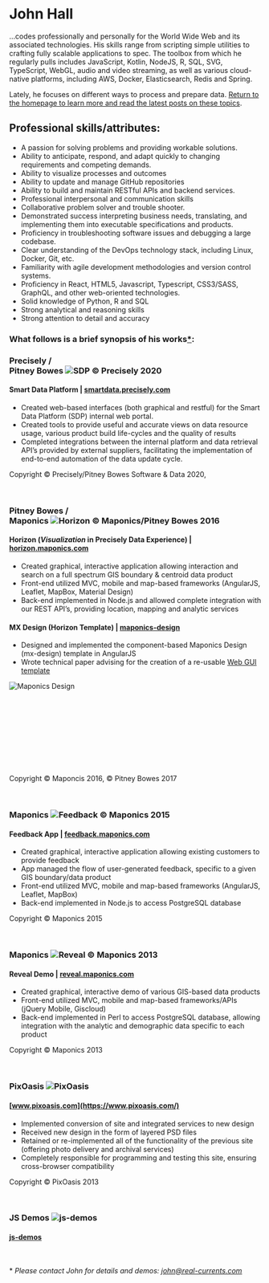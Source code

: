 # John Hall

…codes professionally and personally for the World Wide Web and its
associated technologies. His skills range from scripting simple
utilities to crafting fully scalable applications to spec. The toolbox
from which he regularly pulls includes JavaScript, Kotlin, NodeJS, R,
SQL, SVG, TypeScript, WebGL, audio and video streaming, as well as
various cloud-native platforms, including AWS, Docker, Elasticsearch,
Redis and Spring.

Lately, he focuses on different ways to process and prepare data.
[Return to the homepage to learn more and read the latest posts on these
topics](/).

## Professional skills/attributes:

- A passion for solving problems and providing workable solutions.
- Ability to anticipate, respond, and adapt quickly to changing
  requirements and competing demands.
- Ability to visualize processes and outcomes
- Ability to update and manage GitHub repositories
- Ability to build and maintain RESTful APIs and backend services.
- Professional interpersonal and communication skills
- Collaborative problem solver and trouble shooter.
- Demonstrated success interpreting business needs, translating, and
  implementing them into executable specifications and products.
- Proficiency in troubleshooting software issues and debugging a large
  codebase.
- Clear understanding of the DevOps technology stack, including Linux,
  Docker, Git, etc.
- Familiarity with agile development methodologies and version control
  systems.
- Proficiency in React, HTML5, Javascript, Typescript, CSS3/SASS,
  GraphQL, and other web-oriented technologies.
- Solid knowledge of Python, R and SQL
- Strong analytical and reasoning skills
- Strong attention to detail and accuracy

### What follows is a brief synopsis of his works[\*](#details):

### Precisely /<br /> Pitney Bowes ![SDP © Precisely 2020](images/sdp-downloads.png)

#### Smart Data Platform \| [smartdata.precisely.com](https://smartdata.precisely.com)

- Created web-based interfaces (both graphical and restful) for the
  Smart Data Platform (SDP) internal web portal.
- Created tools to provide useful and accurate views on data resource
  usage, various product build life-cycles and the quality of results
- Completed integrations between the internal platform and data
  retrieval API’s provided by external suppliers, facilitating the
  implementation of end-to-end automation of the data update cycle.

Copyright © Precisely/Pitney Bowes Software & Data 2020,

<br />

### Pitney Bowes /<br /> Maponics ![Horizon © Maponics/Pitney Bowes 2016](images/horizon.png)

#### Horizon (*Visualization* in Precisely Data Experience) \| [horizon.maponics.com](https://data.precisely.com/visualization/map-explorer/data?zoom=10&latitude=42.37985076434416&longitude=-71.24771118164064&baseMap=Light&activeLayer=pb_NeighborhoodBoundaries_Neighborhoods&layers=pb_NeighborhoodBoundaries_Neighborhoods)

- Created graphical, interactive application allowing interaction and
  search on a full spectrum GIS boundary & centroid data product
- Front-end utilized MVC, mobile and map-based frameworks (AngularJS,
  Leaflet, MapBox, Material Design)
- Back-end implemented in Node.js and allowed complete integration with
  our REST API’s, providing location, mapping and analytic services

#### MX Design (Horizon Template) \| [maponics-design](libs/maponics-design/mx-index.html)

- Designed and implemented the component-based Maponics Design
  (mx-design) template in AngularJS
- Wrote technical paper advising for the creation of a re-usable [Web
  GUI
  template](https://docs.google.com/document/d/1Qa4i7o0Wknp0jDB1J26-sAnvvFaccz4E2esRXB8a1U0/edit?usp=sharing)

![Maponics Design](images/mx-design.png)  <br /><br />  <br /><br />
 <br /><br />  <br /><br />  <br /><br />

Copyright © Maponcis 2016, © Pitney Bowes 2017

<br />

### Maponics ![Feedback © Maponics 2015](images/feedback.png)

#### Feedback App \| [feedback.maponics.com](http://feedback.maponics.com/)

- Created graphical, interactive application allowing existing customers
  to provide feedback
- App managed the flow of user-generated feedback, specific to a given
  GIS boundary/data product
- Front-end utilized MVC, mobile and map-based frameworks (AngularJS,
  Leaflet, MapBox)
- Back-end implemented in Node.js to access PostgreSQL database

Copyright © Maponics 2015

<br />

### Maponics ![Reveal © Maponics 2013](images/maponics.png)

#### Reveal Demo \| [reveal.maponics.com](https://reveal.maponics.com/)

- Created graphical, interactive demo of various GIS-based data products
- Front-end utilized MVC, mobile and map-based frameworks/APIs (jQuery
  Mobile, Giscloud)
- Back-end implemented in Perl to access PostgreSQL database, allowing
  integration with the analytic and demographic data specific to each
  product

Copyright © Maponics 2013

<br />

### PixOasis ![PixOasis](images/pixoasis.png)

#### [www.pixoasis.com](https://www.pixoasis.com/)

- Implemented conversion of site and integrated services to new design
- Received new design in the form of layered PSD files
- Retained or re-implemented all of the functionality of the previous
  site (offering photo delivery and archival services)
- Completely responsible for programming and testing this site, ensuring
  cross-browser compatibility

Copyright © PixOasis 2013

<br />

### JS Demos ![js-demos](images/js-demos.png)

#### [js-demos](js-demos/)

<br />

<div id="stream" style="display:none; text-align:center">

<video id="aud1" poster="images/fathers.jpg" preload="auto" muted="true" controls="true">
<source src="video/fathers.mp4" />
<source src="video/fathers.ogv" />
</video>

</div>

<p id="vstatus">
</p>
<p id="license" style="color:#fff; display:none;">
<img src="http://i.creativecommons.org/l/by-sa/3.0/nz/88x31.png" alt="Creative Commons Licence"><br />
<em>These demos by <a href="mailto:john@real-currents.com">John</a> are
licensed under the
<a href="http://creativecommons.org/licenses/by-sa/3.0/nz/deed.en_GB">Creative
Commons Attribution-ShareAlike 3.0 License, 2009-2020 </a></em>
</p>
<!--script type="text/javascript" id="cvSrc" src="js-demos/scripts/interact-grid.js"></script-->

<span id="details">\*</span> *Please contact John for details and demos:
<john@real-currents.com>*

